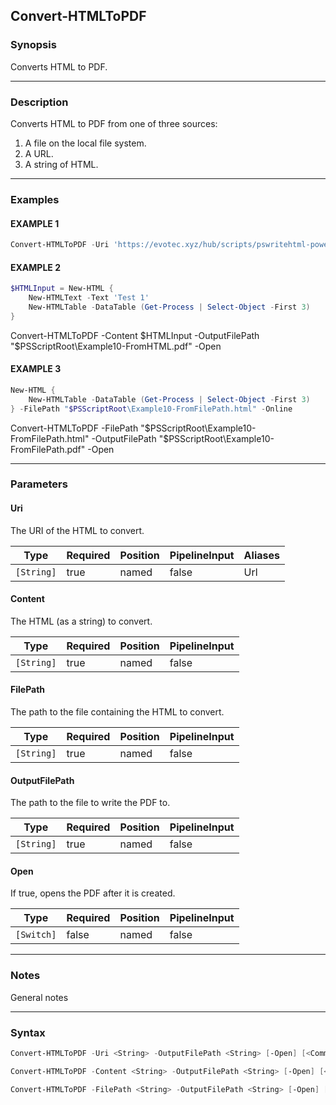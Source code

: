 Convert-HTMLToPDF
-----------------




### Synopsis
Converts HTML to PDF.



---


### Description

Converts HTML to PDF from one of three sources:
1. A file on the local file system.
2. A URL.
3. A string of HTML.



---


### Examples
#### EXAMPLE 1
```PowerShell
Convert-HTMLToPDF -Uri 'https://evotec.xyz/hub/scripts/pswritehtml-powershell-module/' -OutputFilePath "$PSScriptRoot\Example10-FromURL.pdf" -Open
```

#### EXAMPLE 2
```PowerShell
$HTMLInput = New-HTML {
    New-HTMLText -Text 'Test 1'
    New-HTMLTable -DataTable (Get-Process | Select-Object -First 3)
}
```
Convert-HTMLToPDF -Content $HTMLInput -OutputFilePath "$PSScriptRoot\Example10-FromHTML.pdf" -Open
#### EXAMPLE 3
```PowerShell
New-HTML {
    New-HTMLTable -DataTable (Get-Process | Select-Object -First 3)
} -FilePath "$PSScriptRoot\Example10-FromFilePath.html" -Online
```
Convert-HTMLToPDF -FilePath "$PSScriptRoot\Example10-FromFilePath.html" -OutputFilePath "$PSScriptRoot\Example10-FromFilePath.pdf" -Open


---


### Parameters
#### **Uri**

The URI of the HTML to convert.






|Type      |Required|Position|PipelineInput|Aliases|
|----------|--------|--------|-------------|-------|
|`[String]`|true    |named   |false        |Url    |



#### **Content**

The HTML (as a string) to convert.






|Type      |Required|Position|PipelineInput|
|----------|--------|--------|-------------|
|`[String]`|true    |named   |false        |



#### **FilePath**

The path to the file containing the HTML to convert.






|Type      |Required|Position|PipelineInput|
|----------|--------|--------|-------------|
|`[String]`|true    |named   |false        |



#### **OutputFilePath**

The path to the file to write the PDF to.






|Type      |Required|Position|PipelineInput|
|----------|--------|--------|-------------|
|`[String]`|true    |named   |false        |



#### **Open**

If true, opens the PDF after it is created.






|Type      |Required|Position|PipelineInput|
|----------|--------|--------|-------------|
|`[Switch]`|false   |named   |false        |





---


### Notes
General notes



---


### Syntax
```PowerShell
Convert-HTMLToPDF -Uri <String> -OutputFilePath <String> [-Open] [<CommonParameters>]
```
```PowerShell
Convert-HTMLToPDF -Content <String> -OutputFilePath <String> [-Open] [<CommonParameters>]
```
```PowerShell
Convert-HTMLToPDF -FilePath <String> -OutputFilePath <String> [-Open] [<CommonParameters>]
```
